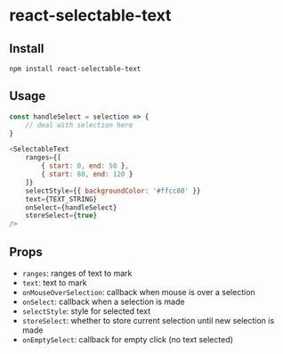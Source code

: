 # react-selectable-text

## Install

`npm install react-selectable-text`

## Usage

```javascript
const handleSelect = selection => {
	// deal with selection here
}

<SelectableText
	ranges={[
		{ start: 0, end: 50 },
		{ start: 80, end: 120 }
	]}
	selectStyle={{ backgroundColor: '#ffcc80' }}
	text={TEXT_STRING}
	onSelect={handleSelect}
	storeSelect={true}
/>
```

## Props

- `ranges`: ranges of text to mark
- `text`: text to mark
- `onMouseOverSelection`: callback when mouse is over a selection
- `onSelect`: callback when a selection is made
- `selectStyle`: style for selected text
- `storeSelect`: whether to store current selection until new selection is made
- `onEmptySelect`: callback for empty click (no text selected)
